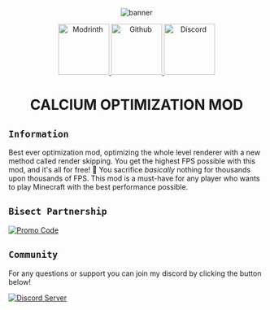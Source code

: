 
<center>

![banner](https://camo.githubusercontent.com/4e20d62be4906f3c09dcb120e20370893dc2345ae87958edd377ab0b537e80f1/68747470733a2f2f692e696d6775722e636f6d2f506e31567465522e706e67)

<a href="https://modrinth.com/mod/calcium/versions">
    <img src="https://cdn.jsdelivr.net/npm/@intergrav/devins-badges@3/assets/cozy-minimal/available/modrinth_vector.svg" width="100" height="100" alt="Modrinth">
</a>
<a href="https://github.com/MayaqqDev/calcium/">
    <img src="https://cdn.jsdelivr.net/npm/@intergrav/devins-badges@3/assets/cozy-minimal/available/github_vector.svg" width="100" height="100" alt="Github">
</a>
<a href="https://discord.gg/hue">
    <img src="https://cdn.jsdelivr.net/npm/@intergrav/devins-badges@3/assets/cozy-minimal/social/discord-plural_vector.svg" width="100" height="100" alt="Discord">
</a>

# CALCIUM OPTIMIZATION MOD

</center>

## `Information`

Best ever optimization mod, optimizing the whole level renderer with a new method called render skipping. You get the highest FPS possible with this mod, and it's all for free! 🚀
You sacrifice *basically* nothing for thousands upon thousands of FPS. This mod is a must-have for any player who wants to play Minecraft with the best performance possible.

## `Bisect Partnership`

[![Promo Code](https://www.bisecthosting.com/partners/custom-banners/3af862e4-2c3a-4ae5-9caf-cc9f80d19620.png)](https://bisecthosting.com/mayaqq)

## `Community`

For any questions or support you can join my discord by clicking the button below!

[![Discord Server](https://cdn.jsdelivr.net/npm/@intergrav/devins-badges@3/assets/cozy/social/discord-plural_vector.svg)](https://discord.gg/w7PpGax9Bq)
